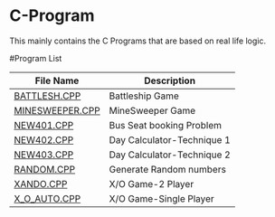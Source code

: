 # C-Program

This mainly contains the C Programs that are based on real life logic.

#Program List

File Name 			        | 	Description
--------------- 	| -------------
[BATTLESH.CPP](https://github.com/tushar8049/C-Program/blob/master/BATTLESH.CPP)		| Battleship Game  
[MINESWEEPER.CPP](https://github.com/tushar8049/C-Program/blob/master/MINESWEEPER.CPP)		| MineSweeper Game
[NEW401.CPP](https://github.com/tushar8049/C-Program/blob/master/NEW401.CPP)		| Bus Seat booking Problem  
[NEW402.CPP](https://github.com/tushar8049/C-Program/blob/master/NEW402.CPP)		| Day Calculator-Technique 1  
[NEW403.CPP](https://github.com/tushar8049/C-Program/blob/master/NEW403.CPP)		| Day Calculator-Technique 2
[RANDOM.CPP](https://github.com/tushar8049/C-Program/blob/master/RANDOM.CPP)		| Generate Random numbers 
[XANDO.CPP](https://github.com/tushar8049/C-Program/blob/master/XANDO.CPP)		| X/O Game-2 Player
[X_O_AUTO.CPP](https://github.com/tushar8049/C-Program/blob/master/X_O_AUTO.CPP)		| X/O Game-Single Player  

